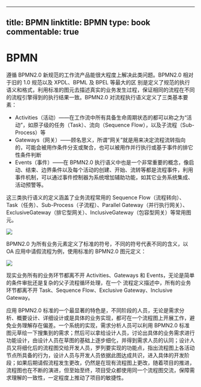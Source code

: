 
---
title: BPMN
linktitle: BPMN
type: book
commentable: true
---

# BPMN

遵循 BPMN2.0 新规范的工作流产品能很大程度上解决此类问题。BPMN2.0 相对于旧的 1.0 规范以及 XPDL、BPML 及 BPEL 等最大的区 别是定义了规范的执行语义和格式，利用标准的图元去描述真实的业务发生过程，保证相同的流程在不同的流程引擎得到的执行结果一致。BPMN2.0 对流程执行语义定义了三类基本要素：

- Activities（活动）——在工作流中所有具备生命周期状态的都可以称之为“活动”，如原子级的任务（Task）、流向（Sequence Flow），以及子流程（Sub-Process）等
- Gateways（网关）——顾名思义，所谓“网关”就是用来决定流程流转指向的，可能会被用作条件分支或聚合，也可以被用作并行执行或基于事件的排它性条件判断
- Events（事件）——在 BPMN2.0 执行语义中也是一个非常重要的概念，像启动、结束、边界条件以及每个活动的创建、开始、流转等都是流程事件，利用事件机制，可以通过事件控制器为系统增加辅助功能，如其它业务系统集成、活动预警等。

这三类执行语义的定义涵盖了业务流程常用的 Sequence Flow（流程转向）、Task（任务）、Sub-Process（子流程）、Parallel Gateway（并行执行网关）、ExclusiveGateway（排它型网关）、InclusiveGateway（包容型网关）等常用图元。

![](https://i.postimg.cc/Wzv2NQ02/image.png)

BPMN2.0 为所有业务元素定义了标准的符号，不同的符号代表不同的含义，以 OA 应用中请假流程为例，使用标准的 BPMN2.0 图元定义：

![](https://i.postimg.cc/nhgfVyt6/image.png)

现实业务所有的业务环节都离不开 Activities、Gateways 和 Events，无论是简单的条件审批还是复杂的父子流程循环处理，在一个 流程定义描述中，所有的业务环节都离不开 Task、Sequence Flow、Exclusive Gateway、Inclusive Gateway。

应用 BPMN2.0 标准的一个最显著的特色是，不同阶段的人员，无论是需求分析、概要设计、详细设计或是具体的业务实现，都可在一个流程图上开展工作，避免业务理解存在偏差。一个系统的实现，需求分析人员可以利用 BPMN2.0 标准图元草绘一下搜集到的需求；然后可以拿给设计人员，讨论出具体的业务需求进行功能设计，由设计人员在草图的基础上逐步细化，并得到需求人员的认同；设计人员又将细化后的流程图交给开发人员，罗列要实现的功能点，指出流程图上各活动节点所具备的行为，设计人员与开发人员依据此图达成共识，进入具体的开发阶段；如果后期请假流程发生更改，仍然是在现有流程图上更改，随着项目的推进，流程图也在不断的演进，但至始至终，项目受众都使用同一个流程图交流，保障需求理解的一致性，一定程度上推动了项目的敏捷性。

    